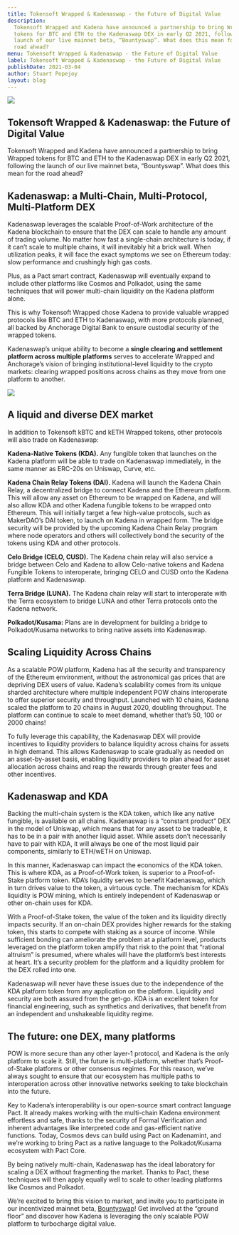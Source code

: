 ```yaml
---
title: Tokensoft Wrapped & Kadenaswap - the Future of Digital Value
description:
  Tokensoft Wrapped and Kadena have announced a partnership to bring Wrapped
  tokens for BTC and ETH to the Kadenaswap DEX in early Q2 2021, following the
  launch of our live mainnet beta, “Bountyswap”. What does this mean for the
  road ahead?
menu: Tokensoft Wrapped & Kadenaswap - the Future of Digital Value
label: Tokensoft Wrapped & Kadenaswap - the Future of Digital Value
publishDate: 2021-03-04
author: Stuart Popejoy
layout: blog
---
```


![](/assets/blog/1_eUsRzyRMkkGIFdAg6gBP2A.webp)

## Tokensoft Wrapped & Kadenaswap: the Future of Digital Value

Tokensoft Wrapped and Kadena have announced a partnership to bring Wrapped
tokens for BTC and ETH to the Kadenaswap DEX in early Q2 2021, following the
launch of our live mainnet beta, “Bountyswap”. What does this mean for the road
ahead?

## Kadenaswap: a Multi-Chain, Multi-Protocol, Multi-Platform DEX

Kadenaswap leverages the scalable Proof-of-Work architecture of the Kadena
blockchain to ensure that the DEX can scale to handle any amount of trading
volume. No matter how fast a single-chain architecture is today, if it can’t
scale to multiple chains, it will inevitably hit a brick wall. When utilization
peaks, it will face the exact symptoms we see on Ethereum today: slow
performance and crushingly high gas costs.

Plus, as a Pact smart contract, Kadenaswap will eventually expand to include
other platforms like Cosmos and Polkadot, using the same techniques that will
power multi-chain liquidity on the Kadena platform alone.

This is why Tokensoft Wrapped chose Kadena to provide valuable wrapped protocols
like BTC and ETH to Kadenaswap, with more protocols planned, all backed by
Anchorage Digital Bank to ensure custodial security of the wrapped tokens.

Kadenaswap’s unique ability to become a **single clearing and settlement
platform across multiple platforms** serves to accelerate Wrapped and
Anchorage’s vision of bringing institutional-level liquidity to the crypto
markets: clearing wrapped positions across chains as they move from one platform
to another.

![](/assets/blog/1_biMbu07RK1eGb1v5wTFBHg.webp)

## A liquid and diverse DEX market

In addition to Tokensoft kBTC and kETH Wrapped tokens, other protocols will also
trade on Kadenaswap:

**Kadena-Native Tokens (KDA).** Any fungible token that launches on the Kadena
platform will be able to trade on Kadenaswap immediately, in the same manner as
ERC-20s on Uniswap, Curve, etc.

**Kadena Chain Relay Tokens (DAI).** Kadena will launch the Kadena Chain Relay,
a decentralized bridge to connect Kadena and the Ethereum platform. This will
allow any asset on Ethereum to be wrapped on Kadena, and will also allow KDA and
other Kadena fungible tokens to be wrapped onto Ethereum. This will initially
target a few high-value protocols, such as MakerDAO’s DAI token, to launch on
Kadena in wrapped form. The bridge security will be provided by the upcoming
Kadena Chain Relay program where node operators and others will collectively
bond the security of the tokens using KDA and other protocols.

**Celo Bridge (CELO, CUSD).** The Kadena chain relay will also service a bridge
between Celo and Kadena to allow Celo-native tokens and Kadena Fungible Tokens
to interoperate, bringing CELO and CUSD onto the Kadena platform and Kadenaswap.

**Terra Bridge (LUNA).** The Kadena chain relay will start to interoperate with
the Terra ecosystem to bridge LUNA and other Terra protocols onto the Kadena
network.

**Polkadot/Kusama:** Plans are in development for building a bridge to
Polkadot/Kusama networks to bring native assets into Kadenaswap.

## Scaling Liquidity Across Chains

As a scalable POW platform, Kadena has all the security and transparency of the
Ethereum environment, without the astronomical gas prices that are depriving DEX
users of value. Kadena’s scalability comes from its unique sharded architecture
where multiple independent POW chains interoperate to offer superior security
and throughput. Launched with 10 chains, Kadena scaled the platform to 20 chains
in August 2020, doubling throughput. The platform can continue to scale to meet
demand, whether that’s 50, 100 or 2000 chains!

To fully leverage this capability, the Kadenaswap DEX will provide incentives to
liquidity providers to balance liquidity across chains for assets in high
demand. This allows Kadenaswap to scale gradually as needed on an asset-by-asset
basis, enabling liquidity providers to plan ahead for asset allocation across
chains and reap the rewards through greater fees and other incentives.

## Kadenaswap and KDA

Backing the multi-chain system is the KDA token, which like any native fungible,
is available on all chains. Kadenaswap is a “constant product” DEX in the model
of Uniswap, which means that for any asset to be tradeable, it has to be in a
pair with another liquid asset. While assets don’t necessarily have to pair with
KDA, it will always be one of the most liquid pair components, similarly to
ETH/wETH on Uniswap.

In this manner, Kadenaswap can impact the economics of the KDA token. This is
where KDA, as a Proof-of-Work token, is superior to a Proof-of-Stake platform
token. KDA’s liquidity serves to benefit Kadenaswap, which in turn drives value
to the token, a virtuous cycle. The mechanism for KDA’s liquidity is POW mining,
which is entirely independent of Kadenaswap or other on-chain uses for KDA.

With a Proof-of-Stake token, the value of the token and its liquidity directly
impacts security. If an on-chain DEX provides higher rewards for the staking
token, this starts to compete with staking as a source of income. While
sufficient bonding can ameliorate the problem at a platform level, products
leveraged on the platform token amplify that risk to the point that “rational
altruism” is presumed, where whales will have the platform’s best interests at
heart. It’s a security problem for the platform and a liquidity problem for the
DEX rolled into one.

Kadenaswap will never have these issues due to the independence of the KDA
platform token from any application on the platform. Liquidity and security are
both assured from the get-go. KDA is an excellent token for financial
engineering, such as synthetics and derivatives, that benefit from an
independent and unshakeable liquidity regime.

## The future: one DEX, many platforms

POW is more secure than any other layer-1 protocol, and Kadena is the only
platform to scale it. Still, the future is multi-platform, whether that’s
Proof-of-Stake platforms or other consensus regimes. For this reason, we’ve
always sought to ensure that our ecosystem has multiple paths to interoperation
across other innovative networks seeking to take blockchain into the future.

Key to Kadena’s interoperability is our open-source smart contract language
Pact. It already makes working with the multi-chain Kadena environment
effortless and safe, thanks to the security of Formal Verification and inherent
advantages like interpreted code and gas-efficient native functions. Today,
Cosmos devs can build using Pact on Kadenamint, and we’re working to bring Pact
as a native language to the Polkadot/Kusama ecosystem with Pact Core.

By being natively multi-chain, Kadenaswap has the ideal laboratory for scaling a
DEX without fragmenting the market. Thanks to Pact, these techniques will then
apply equally well to scale to other leading platforms like Cosmos and Polkadot.

We’re excited to bring this vision to market, and invite you to participate in
our incentivized mainnet beta,
[Bountyswap](https://kadenaswap.chainweb.com/bountyswap)! Get involved at the
“ground floor” and discover how Kadena is leveraging the only scalable POW
platform to turbocharge digital value.

